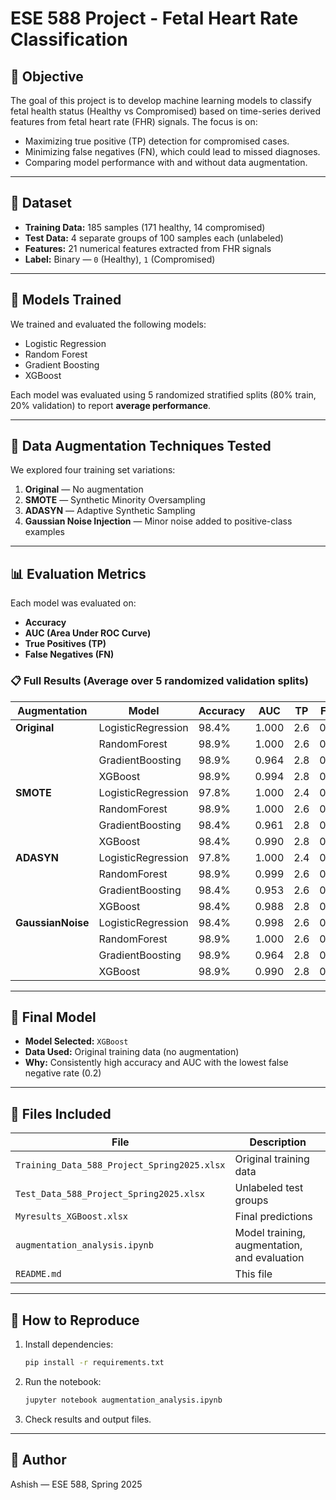 # ESE 588 Project - Fetal Heart Rate Classification

## 📌 Objective

The goal of this project is to develop machine learning models to classify fetal health status (Healthy vs Compromised) based on time-series derived features from fetal heart rate (FHR) signals. The focus is on:
- Maximizing true positive (TP) detection for compromised cases.
- Minimizing false negatives (FN), which could lead to missed diagnoses.
- Comparing model performance with and without data augmentation.

---

## 📁 Dataset

- **Training Data:** 185 samples (171 healthy, 14 compromised)  
- **Test Data:** 4 separate groups of 100 samples each (unlabeled)  
- **Features:** 21 numerical features extracted from FHR signals  
- **Label:** Binary — `0` (Healthy), `1` (Compromised)

---

## 🧠 Models Trained

We trained and evaluated the following models:
- Logistic Regression
- Random Forest
- Gradient Boosting
- XGBoost

Each model was evaluated using 5 randomized stratified splits (80% train, 20% validation) to report **average performance**.

---

## 🔄 Data Augmentation Techniques Tested

We explored four training set variations:
1. **Original** — No augmentation
2. **SMOTE** — Synthetic Minority Oversampling
3. **ADASYN** — Adaptive Synthetic Sampling
4. **Gaussian Noise Injection** — Minor noise added to positive-class examples

---

## 📊 Evaluation Metrics

Each model was evaluated on:
- **Accuracy**
- **AUC (Area Under ROC Curve)**
- **True Positives (TP)**
- **False Negatives (FN)**

### 📋 Full Results (Average over 5 randomized validation splits)

| Augmentation      | Model              | Accuracy | AUC   | TP  | FN  |
| ----------------- | ------------------ | -------- | ----- | --- | --- |
| **Original**      | LogisticRegression | 98.4%    | 1.000 | 2.6 | 0.4 |
|                   | RandomForest       | 98.9%    | 1.000 | 2.6 | 0.4 |
|                   | GradientBoosting   | 98.9%    | 0.964 | 2.8 | 0.2 |
|                   | XGBoost            | 98.9%    | 0.994 | 2.8 | 0.2 |
| **SMOTE**         | LogisticRegression | 97.8%    | 1.000 | 2.4 | 0.6 |
|                   | RandomForest       | 98.9%    | 1.000 | 2.6 | 0.4 |
|                   | GradientBoosting   | 98.4%    | 0.961 | 2.8 | 0.2 |
|                   | XGBoost            | 98.4%    | 0.990 | 2.8 | 0.2 |
| **ADASYN**        | LogisticRegression | 97.8%    | 1.000 | 2.4 | 0.6 |
|                   | RandomForest       | 98.9%    | 0.999 | 2.6 | 0.4 |
|                   | GradientBoosting   | 98.4%    | 0.953 | 2.6 | 0.4 |
|                   | XGBoost            | 98.4%    | 0.988 | 2.8 | 0.2 |
| **GaussianNoise** | LogisticRegression | 98.4%    | 0.998 | 2.6 | 0.4 |
|                   | RandomForest       | 98.9%    | 1.000 | 2.6 | 0.4 |
|                   | GradientBoosting   | 98.9%    | 0.964 | 2.8 | 0.2 |
|                   | XGBoost            | 98.9%    | 0.990 | 2.8 | 0.2 |

---

## 🏁 Final Model

- **Model Selected:** `XGBoost`
- **Data Used:** Original training data (no augmentation)
- **Why:** Consistently high accuracy and AUC with the lowest false negative rate (0.2)

---

## 📝 Files Included

| File | Description |
|------|-------------|
| `Training_Data_588_Project_Spring2025.xlsx` | Original training data |
| `Test_Data_588_Project_Spring2025.xlsx` | Unlabeled test groups |
| `Myresults_XGBoost.xlsx` | Final predictions |
| `augmentation_analysis.ipynb` | Model training, augmentation, and evaluation |
| `README.md` | This file |

---

## 🚀 How to Reproduce

1. Install dependencies:
    ```bash
    pip install -r requirements.txt
    ```

2. Run the notebook:
    ```bash
    jupyter notebook augmentation_analysis.ipynb
    ```

3. Check results and output files.

---

## 👤 Author

Ashish — ESE 588, Spring 2025
